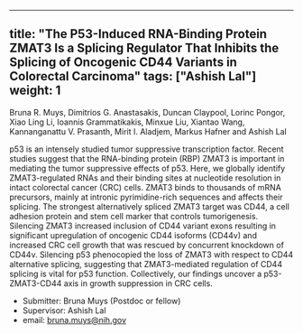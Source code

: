 

---
title: "The P53-Induced RNA-Binding Protein ZMAT3 Is a Splicing Regulator That Inhibits the Splicing of Oncogenic CD44 Variants in Colorectal Carcinoma"
tags: ["Ashish Lal"]
weight: 1
---

Bruna R. Muys, Dimitrios G. Anastasakis, Duncan Claypool, Lorinc Pongor, Xiao Ling Li, Ioannis Grammatikakis, Minxue Liu, Xiantao Wang, Kannanganattu V. Prasanth, Mirit I. Aladjem, Markus Hafner and Ashish Lal

p53 is an intensely studied tumor suppressive transcription factor. Recent studies suggest that the RNA-binding protein (RBP) ZMAT3 is important in mediating the tumor suppressive effects of p53. Here, we globally identify ZMAT3-regulated RNAs and their binding sites at nucleotide resolution in intact colorectal cancer (CRC) cells. ZMAT3 binds to thousands of mRNA precursors, mainly at intronic pyrimidine-rich sequences and affects their splicing. The strongest alternatively spliced ZMAT3 target was CD44, a cell adhesion protein and stem cell marker that controls tumorigenesis. Silencing ZMAT3 increased inclusion of CD44 variant exons resulting in significant upregulation of oncogenic CD44 isoforms (CD44v) and increased CRC cell growth that was rescued by concurrent knockdown of CD44v. Silencing p53 phenocopied the loss of ZMAT3 with respect to CD44 alternative splicing, suggesting that ZMAT3-mediated regulation of CD44 splicing is vital for p53 function. Collectively, our findings uncover a p53-ZMAT3-CD44 axis in growth suppression in CRC cells.

- Submitter: Bruna Muys (Postdoc or fellow)
- Supervisor: Ashish Lal
- email: bruna.muys@nih.gov















